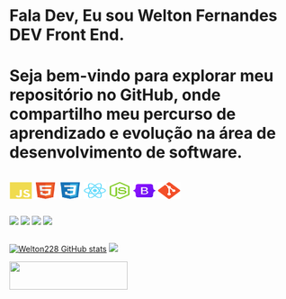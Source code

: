# Fala Dev, Eu sou Welton Fernandes DEV Front End.
# Seja bem-vindo para explorar meu repositório no GitHub, onde compartilho meu percurso de aprendizado e evolução na área de desenvolvimento de software.

<div style="display: inline_block"><br>
  <img align="center" alt="Welton-Js" height="30" width="40" src="https://raw.githubusercontent.com/devicons/devicon/master/icons/javascript/javascript-plain.svg">
  <img align="center" alt="Welton-HTML" height="30" width="40" src="https://raw.githubusercontent.com/devicons/devicon/master/icons/html5/html5-original.svg">
  <img align="center" alt="Welton-CSS" height="30" width="40" src="https://raw.githubusercontent.com/devicons/devicon/master/icons/css3/css3-original.svg">
  <img align="center" alt="Welton-React" height="30" width="40" src="https://raw.githubusercontent.com/devicons/devicon/master/icons/react/react-original.svg">
  <img align="center" alt="Welton-nodejs" height="30" width="40" src="https://raw.githubusercontent.com/devicons/devicon/master/icons/nodejs/nodejs-original.svg">
  <img align="center" alt="Welton-bootstrap" height="30" width="40" src="https://raw.githubusercontent.com/devicons/devicon/master/icons/bootstrap/bootstrap-original.svg">
  <img align="center" alt="Welton-git" height="30" width="40" src="https://raw.githubusercontent.com/devicons/devicon/master/icons/git/git-plain.svg">  
</div>

##

<div> 
  <a href="-------------------" target="_blank"><img src="https://img.shields.io/badge/-Instagram-%23E4405F?style=for-the-badge&logo=instagram&logoColor=white" target="_blank"></a>
 <a href="https://discord.com/channels/@me" target="_blank"><img src="https://img.shields.io/badge/Discord-7289DA?style=for-the-badge&logo=discord&logoColor=white" target="_blank"></a> 
  <a href = "mailto:welton.devv@gmail.com"><img src="https://img.shields.io/badge/-Gmail-%23333?style=for-the-badge&logo=gmail&logoColor=white" target="_blank"></a>
  <a href="https://www.linkedin.com/in/welton-fernandes-6b93b318a/" target="_blank"><img src="https://img.shields.io/badge/-LinkedIn-%230077B5?style=for-the-badge&logo=linkedin&logoColor=white" target="_blank"></a> 
  
</div>

##

<div align="left" >
  
  <a href="https://github.com/Welton228/Welton228/">
  <img src="https://github-readme-stats.vercel.app/api?username=Welton228&show_icons=true&hide=stars,&count_private=true&show_icons=true&border=true&show&theme=chartreuse-dark" alt="Welton228 GitHub stats" /></a>

  <img height="170em" src="https://github-readme-stats.vercel.app/api/top-langs/?username=Welton228&layout=compact&langs_count=7&theme=chartreuse-dark"/>
</div>

<p><img align="left" src="https://cdn.buymeacoffee.com/buttons/v2/default-yellow.png" height="50" width="210" alt="" /></a></p><br><br>
